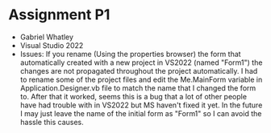 # Assignment P1
- Gabriel Whatley
- Visual Studio 2022
- Issues: If you rename (Using the properties browser) the form that automatically created with a new project in VS2022 (named "Form1") the changes are not propagated throughout the project automatically. I had to rename some of the  project files and edit the Me.MainForm variable in Application.Designer.vb file to match the name that I changed the form to. After that it worked, seems this is a bug that a lot of other people have had trouble with in VS2022 but MS haven't fixed it yet. In the future I may just leave the name of the initial form as "Form1" so I can avoid the hassle this causes.
